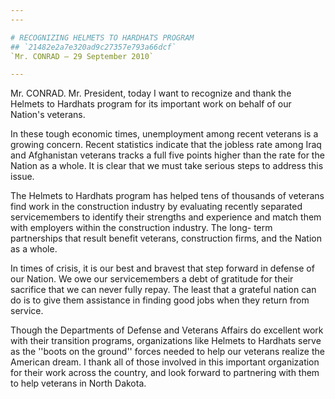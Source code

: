 ```yaml
---
---

# RECOGNIZING HELMETS TO HARDHATS PROGRAM
## `21482e2a7e320ad9c27357e793a66dcf`
`Mr. CONRAD — 29 September 2010`

---
```



Mr. CONRAD. Mr. President, today I want to recognize and thank the 
Helmets to Hardhats program for its important work on behalf of our 
Nation's veterans.

In these tough economic times, unemployment among recent veterans is 
a growing concern. Recent statistics indicate that the jobless rate 
among Iraq and Afghanistan veterans tracks a full five points higher 
than the rate for the Nation as a whole. It is clear that we must take 
serious steps to address this issue.

The Helmets to Hardhats program has helped tens of thousands of 
veterans find work in the construction industry by evaluating recently 
separated servicemembers to identify their strengths and experience and 
match them with employers within the construction industry. The long-
term partnerships that result benefit veterans, construction firms, and 
the Nation as a whole.

In times of crisis, it is our best and bravest that step forward in 
defense of our Nation. We owe our servicemembers a debt of gratitude 
for their sacrifice that we can never fully repay. The least that a 
grateful nation can do is to give them assistance in finding good jobs 
when they return from service.

Though the Departments of Defense and Veterans Affairs do excellent 
work with their transition programs, organizations like Helmets to 
Hardhats serve as the ''boots on the ground'' forces needed to help our 
veterans realize the American dream. I thank all of those involved in 
this important organization for their work across the country, and look 
forward to partnering with them to help veterans in North Dakota.
